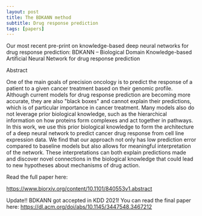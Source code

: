 ```yaml
---
layout: post
title: The BDKANN method
subtitle: Drug response prediction  
tags: [papers]
---
```

Our most recent pre-print on knowledge-based deep neural networks for drug response prediction: BDKANN – Biological Domain Knowledge-based Artificial Neural Network for drug response prediction

Abstract

One of the main goals of precision oncology is to predict the response of a patient to a given cancer treatment based on their genomic profile. Although current models for drug response prediction are becoming more accurate, they are also "black boxes" and cannot explain their predictions, which is of particular importance in cancer treatment. Many models also do not leverage prior biological knowledge, such as the hierarchical information on how proteins form complexes and act together in pathways. In this work, we use this prior biological knowledge to form the architecture of a deep neural network to predict cancer drug response from cell line expression data. We find that our approach not only has low prediction error compared to baseline models but also allows for meaningful interpretation of the network. These interpretations can both explain predictions made and discover novel connections in the biological knowledge that could lead to new hypotheses about mechanisms of drug action.

Read the full paper here: 

https://www.biorxiv.org/content/10.1101/840553v1.abstract

Update!! BDKANN got accepted in KDD 2021! You can read the final paper here: https://dl.acm.org/doi/abs/10.1145/3447548.3467212
